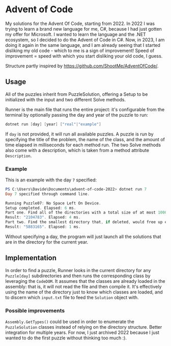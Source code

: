 # Advent of Code
My solutions for the Advent Of Code, starting from 2022. In 2022 I was trying to learn a brand new language for me, C#, because I had just gotten my offer for Microsoft. I wanted to learn the language and the .NET ecosystem, so I decided to do the Advent of Code in C#. Now, in 2023, I am doing it again in the same language, and I am already seeing that I started disliking my old code - which to me is a sign of improvement! Speed of improvement = speed with which you start disliking your old code, I guess.

Structure partly inspired by https://github.com/ShootMe/AdventOfCode/.

## Usage

All of the puzzles inherit from PuzzleSolution, offering a Setup to be initialized with the input and two different Solve methods.

Runner is the main file that runs the entire project: it's configurable from the terminal by optionally passing the day and year of the puzzle to run:

```powershell
dotnet run [day] [year] ["real"|"example"]
```

If `day` is not provided, it will run all available puzzles. 
A puzzle is run by specifying the title of the problem, the name of the class, and the amount of time elapsed in milliseconds for each 
method run. The two Solve methods also come with a description, which is taken from a method attribute `Description`.

### Example
This is an example with the day `7` specified:
```powershell
PS C:\Users\Davide\Documents\advent-of-code-2022> dotnet run 7
Day 7 specified through command line.

Running Puzzle07: No Space Left On Device.
Setup completed. Elapsed: 6 ms.
Part one. Find all of the directories with a total size of at most 100000. What is the sum of the total sizes of those directories?
Result: "2104783". Elapsed: 4 ms.
Part two. Find the smallest directory that, if deleted, would free up enough space on the filesystem to run the update. What is the total size of that directory?
Result: "5883165". Elapsed: 1 ms.
```

Without specifying a day, the program will just launch all the solutions that are in the directory for the current year.

## Implementation

In order to find a puzzle, Runner looks in the current directory for any `Puzzle[day]` subdirectories and then runs the corresponding class by
leveraging the `CodeDOM`. It assumes that the classes are already loaded in the assembly: that is, it will not read the file and then compile it. It's 
effectively using the name of the directory just to know which classes are loaded, and to discern which `input.txt` file to feed the `Solution` object with. 

### Possible improvements

`Assembly.GetTypes()` could be used in order to enumerate the `PuzzleSolution` classes instead of relying on the directory structure.
Better integration for multiple years. For now, I just archived 2022 because I just wanted to do the first puzzle without thinking too much :).